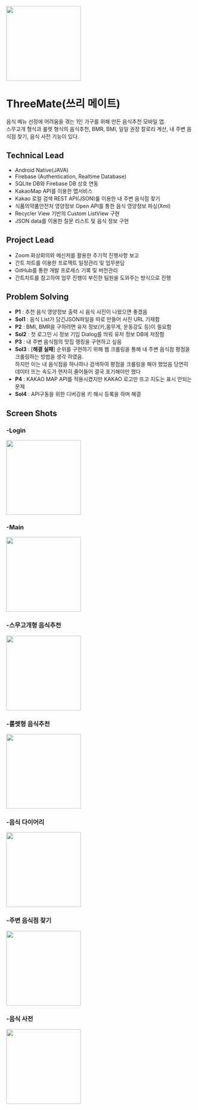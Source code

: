 <img src="https://user-images.githubusercontent.com/83625797/132082312-dee6dc10-4215-4b38-bb6a-086ca922b217.png" width="200" >

# ThreeMate(쓰리 메이트)  

음식 메뉴 선정에 어려움을 겪는 1인 가구를 위해 만든 음식추천 모바일 앱.  
스무고개 형식과 룰렛 형식의 음식추천, BMR, BMI, 일일 권장 칼로리 계산, 내 주변 음식점 찾기, 음식 사전 기능이 있다.



## Technical Lead
* Android Native(JAVA)  
* Firebase (Authentication, Realtime Database)  
* SQLite DB와 Firebase DB 상호 연동  
* KakaoMap API를 이용한 맵서비스  
* Kakao 로컬 검색 REST API(JSON)룰 이용한 내 주변 음식점 찾기  
* 식품의약품안전처 영양정보 Open API를 통한 음식 영양정보 파싱(Xml)  
* Recycler View 기반의 Custom ListView 구현  
* JSON data를 이용한 질문 리스트 및 음식 정보 구현  


## Project Lead  
* Zoom 화상회의와 메신저를 활용한 주기적 진행사항 보고  
* 간트 차트를 이용한 프로젝트 일정관리 및 업무분담  
* GitHub를 통한 개발 프로세스 기록 및 버전관리  
* 간트차트를 참고하여 업무 진행이 부진한 팀원을 도와주는 방식으로 진행  

## Problem Solving
* **P1** : 추천 음식 영양정보 출력 시 음식 사진이 나왔으면 좋겠음
* **Sol1** : 음식 List가 담긴JSON파일을 따로 만들어 사진 URL 기재함
* **P2** : BMI, BMR을 구하려면 유저 정보(키,몸무게, 운동강도 등)이 필요함  
* **Sol2** :  첫 로그인 시 정보 기입 Dialog를 띄워 유저 정보 DB에 저장함
* **P3** : 내 주변 음식점의 맛집 랭킹을 구현하고 싶음  
* **Sol3** : [**해결 실패**] 순위를 구현하기 위해 웹 크롤링을 통해 내 주변 음식점 평점을 크롤링하는 방법을 생각 하였음.  
하지만 이는 내 음식점을 하나하나 검색하여 평점을 크롤링을 해야 했었음
당연히 데이터 뜨는 속도가 현저히 줄어들어 결국 포기해야만 했다
* **P4** : KAKAO MAP API를 적용시켰지만 KAKAO 로고만 뜨고 지도는 표시 안되는 문제
* **Sol4** : API구동을 위한 디버깅용 키 해시 등록을 하며 해결

## Screen Shots
### -Login  
 <img src="https://user-images.githubusercontent.com/83625797/132082301-10fe3515-a286-42cb-9898-9dbec11414f0.jpg" width = "200">  
 
### -Main  
<img src="https://user-images.githubusercontent.com/83625797/132082302-27c991d9-d95c-438e-b1dc-7d79f75b7631.jpg" width= "200">  

### -스무고개형 음식추천
<img src="https://user-images.githubusercontent.com/83625797/132082304-6fed3a86-242b-4131-9e39-a182b0805ab5.jpg" width = "200">  

### -룰렛형 음식추천
<img src="https://user-images.githubusercontent.com/83625797/132082305-0e242505-9651-4866-b81a-34aca578076e.jpg" width = "200">

### -음식 다이어리
<img src="https://user-images.githubusercontent.com/83625797/132082308-89496c21-cbea-4394-8393-31a0d42ca0ae.jpg" width = "200">

### -주변 음식점 찾기
<img src="https://user-images.githubusercontent.com/83625797/132082309-cc46436e-40e4-46a8-824a-589b637fcc52.jpg" width = "200">

### -음식 사전
<img src="https://user-images.githubusercontent.com/83625797/132082310-c107de4f-fafc-4758-9335-a5bf524bff04.jpg" width = "200">





